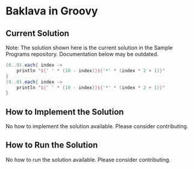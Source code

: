 # Baklava in Groovy

## Current Solution

Note: The solution shown here is the current solution in the Sample Programs repository. Documentation below may be outdated.

```Groovy
(0..9).each{ index ->
    println "${' ' * (10 - index)}${'*' * (index * 2 + 1)}"
}
(9..0).each{ index ->
    println "${' ' * (10 - index)}${'*' * (index * 2 + 1)}"
}
```

## How to Implement the Solution

No how to implement the solution available. Please consider contributing.

## How to Run the Solution

No how to run the solution available. Please consider contributing.